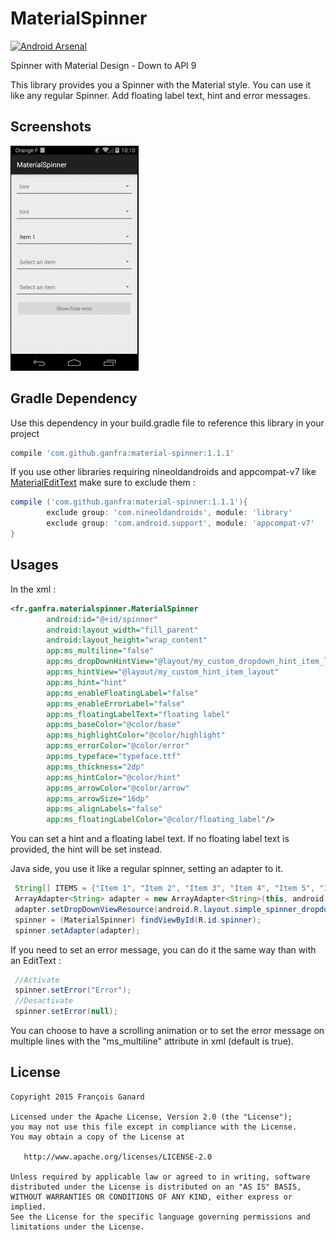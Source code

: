 # MaterialSpinner
[![Android Arsenal](https://img.shields.io/badge/Android%20Arsenal-MaterialSpinner-brightgreen.svg?style=flat)](http://android-arsenal.com/details/1/1720)

Spinner with Material Design - Down to API 9

This library provides you a Spinner with the Material style. You can use it like any regular Spinner. 
Add floating label text, hint and error messages.

## Screenshots
![MaterialSpinner](./screenshots/screenshot.gif)

## Gradle Dependency
Use this dependency in your build.gradle file to reference this library in your project

```groovy
compile 'com.github.ganfra:material-spinner:1.1.1'
```

If you use other libraries requiring nineoldandroids and appcompat-v7 like [MaterialEditText](https://github.com/rengwuxian/MaterialEditText/) make sure to exclude them :
```groovy
compile ('com.github.ganfra:material-spinner:1.1.1'){
        exclude group: 'com.nineoldandroids', module: 'library'
        exclude group: 'com.android.support', module: 'appcompat-v7'
}
```


## Usages

In the xml : 

```xml
<fr.ganfra.materialspinner.MaterialSpinner
        android:id="@+id/spinner"
        android:layout_width="fill_parent"
        android:layout_height="wrap_content" 
        app:ms_multiline="false"
        app:ms_dropDownHintView="@layout/my_custom_dropdown_hint_item_layout"
        app:ms_hintView="@layout/my_custom_hint_item_layout"
        app:ms_hint="hint"
        app:ms_enableFloatingLabel="false"
        app:ms_enableErrorLabel="false"
        app:ms_floatingLabelText="floating label"
        app:ms_baseColor="@color/base"
        app:ms_highlightColor="@color/highlight"
        app:ms_errorColor="@color/error"
        app:ms_typeface="typeface.ttf"
        app:ms_thickness="2dp"
        app:ms_hintColor="@color/hint"
        app:ms_arrowColor="@color/arrow"
        app:ms_arrowSize="16dp"
        app:ms_alignLabels="false"
        app:ms_floatingLabelColor="@color/floating_label"/>
```
You can set a hint and a floating label text. If no floating label text is provided, the hint will be set instead.


Java side, you use it like a regular spinner, setting an adapter to it.
```java
 String[] ITEMS = {"Item 1", "Item 2", "Item 3", "Item 4", "Item 5", "Item 6"};
 ArrayAdapter<String> adapter = new ArrayAdapter<String>(this, android.R.layout.simple_spinner_item, ITEMS);
 adapter.setDropDownViewResource(android.R.layout.simple_spinner_dropdown_item);
 spinner = (MaterialSpinner) findViewById(R.id.spinner);
 spinner.setAdapter(adapter);
```

If you need to set an error message, you can do it the same way than with an EditText :
```java
 //Activate
 spinner.setError("Error");
 //Desactivate
 spinner.setError(null);
```
You can choose to have a scrolling animation or to set the error message on multiple lines with the "ms_multiline" attribute in xml (default is true).


## License

    Copyright 2015 François Ganard

    Licensed under the Apache License, Version 2.0 (the "License");
    you may not use this file except in compliance with the License.
    You may obtain a copy of the License at

       http://www.apache.org/licenses/LICENSE-2.0

    Unless required by applicable law or agreed to in writing, software
    distributed under the License is distributed on an "AS IS" BASIS,
    WITHOUT WARRANTIES OR CONDITIONS OF ANY KIND, either express or implied.
    See the License for the specific language governing permissions and
    limitations under the License.




